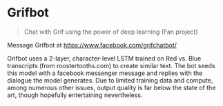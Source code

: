 # Grifbot
> Chat with Grif using the power of deep learning (Fan project)

Message Grifbot at https://www.facebook.com/grifchatbot/

Grifbot uses a 2-layer, character-level LSTM trained on Red vs. Blue transcripts (from roostertooths.com) to create similar text. The bot seeds this model with a facebook messenger message and replies with the dialogue the model generates. Due to limited training data and compute, among numerous other issues, output quality is far below the state of the art, though hopefully entertaining nevertheless.
